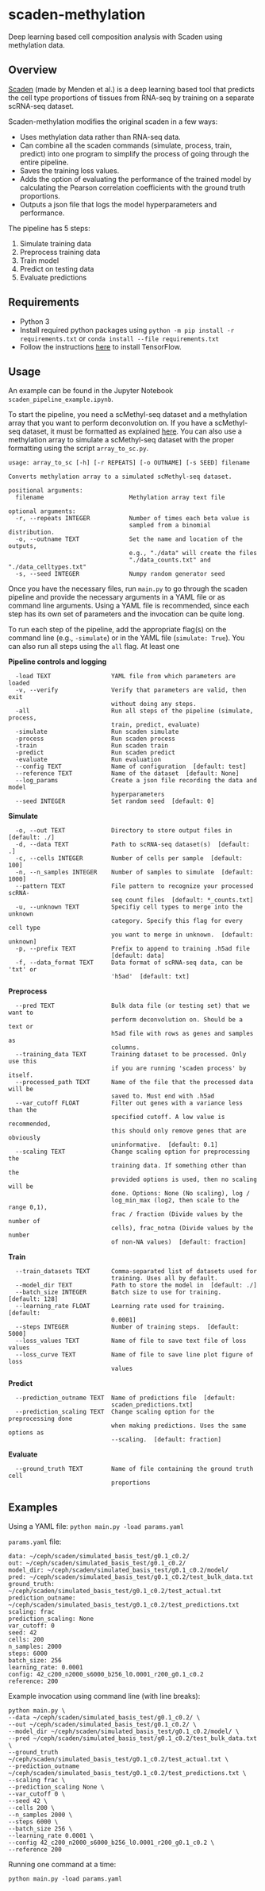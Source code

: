 # scaden-methylation
Deep learning based cell composition analysis with Scaden using methylation data.

## Overview
[Scaden](https://github.com/KevinMenden/scaden) (made by Menden et al.) is a deep learning based tool that predicts the cell type proportions of tissues from RNA-seq by  training on a separate scRNA-seq dataset.

Scaden-methylation modifies the original scaden in a few ways:
- Uses methylation data rather than RNA-seq data.
- Can combine all the scaden commands (simulate, process, train, predict) into one program to simplify the process of going through the entire pipeline.
- Saves the training loss values.
- Adds the option of evaluating the performance of the trained model by calculating the Pearson correlation coefficients with the ground truth proportions.
- Outputs a json file that logs the model hyperparameters and performance.

The pipeline has 5 steps:
1. Simulate training data
2. Preprocess training data
3. Train model
4. Predict on testing data
5. Evaluate predictions

## Requirements
- Python 3
- Install required python packages using `python -m pip install -r requirements.txt` or `conda install --file requirements.txt`
- Follow the instructions [here](https://www.tensorflow.org/install/pip) to install TensorFlow.

## Usage
An example can be found in the Jupyter Notebook `scaden_pipeline_example.ipynb`.

To start the pipeline, you need a scMethyl-seq dataset and a methylation array that you want to perform deconvolution on. If you have a scMethyl-seq dataset, it must be formatted as explained [here](https://scaden.readthedocs.io/en/latest/usage.html#scrna-seq-data-processing).
You can also use a methylation array to simulate a scMethyl-seq dataset with the proper formatting using the script `array_to_sc.py`.
```
usage: array_to_sc [-h] [-r REPEATS] [-o OUTNAME] [-s SEED] filename

Converts methylation array to a simulated scMethyl-seq dataset.

positional arguments:
  filename                        Methylation array text file

optional arguments:
  -r, --repeats INTEGER           Number of times each beta value is 
                                  sampled from a binomial distribution.
  -o, --outname TEXT              Set the name and location of the outputs, 
                                  e.g., "./data" will create the files 
                                  "./data_counts.txt" and "./data_celltypes.txt"
  -s, --seed INTEGER              Numpy random generator seed
```

Once you have the necessary files, run `main.py` to go through the scaden pipeline and provide the necessary arguments in a YAML file or as command line arguments. Using a YAML file is recommended, since each step has its own set of parameters and the invocation can be quite long.

To run each step of the pipeline, add the appropriate flag(s) on the command line (e.g., `-simulate`) or in the YAML file (`simulate: True`). You can also run all steps using the `all` flag. At least one 

**Pipeline controls and logging**
```
  -load TEXT                 YAML file from which parameters are loaded
  -v, --verify               Verify that parameters are valid, then exit
                             without doing any steps.
  -all                       Run all steps of the pipeline (simulate, process,
                             train, predict, evaluate)
  -simulate                  Run scaden simulate
  -process                   Run scaden process
  -train                     Run scaden train
  -predict                   Run scaden predict
  -evaluate                  Run evaluation
  --config TEXT              Name of configuration  [default: test]
  --reference TEXT           Name of the dataset  [default: None]
  --log_params               Create a json file recording the data and model
                             hyperparameters
  --seed INTEGER             Set random seed  [default: 0]
```

**Simulate**
```
  -o, --out TEXT             Directory to store output files in  [default: ./]
  -d, --data TEXT            Path to scRNA-seq dataset(s)  [default: .]
  -c, --cells INTEGER        Number of cells per sample  [default: 100]
  -n, --n_samples INTEGER    Number of samples to simulate  [default: 1000]
  --pattern TEXT             File pattern to recognize your processed scRNA-
                             seq count files  [default: *_counts.txt]
  -u, --unknown TEXT         Specifiy cell types to merge into the unknown
                             category. Specify this flag for every cell type
                             you want to merge in unknown.  [default: unknown]
  -p, --prefix TEXT          Prefix to append to training .h5ad file
                             [default: data]
  -f, --data_format TEXT     Data format of scRNA-seq data, can be 'txt' or
                             'h5ad'  [default: txt]
```

**Preprocess**
```
  --pred TEXT                Bulk data file (or testing set) that we want to
                             perform deconvolution on. Should be a text or
                             h5ad file with rows as genes and samples as
                             columns.
  --training_data TEXT       Training dataset to be processed. Only use this
                             if you are running 'scaden process' by itself.
  --processed_path TEXT      Name of the file that the processed data will be
                             saved to. Must end with .h5ad
  --var_cutoff FLOAT         Filter out genes with a variance less than the
                             specified cutoff. A low value is recommended,
                             this should only remove genes that are obviously
                             uninformative.  [default: 0.1]
  --scaling TEXT             Change scaling option for preprocessing the
                             training data. If something other than the
                             provided options is used, then no scaling will be
                             done. Options: None (No scaling), log /
                             log_min_max (log2, then scale to the range 0,1),
                             frac / fraction (Divide values by the number of
                             cells), frac_notna (Divide values by the number
                             of non-NA values)  [default: fraction]
```

**Train**
```
  --train_datasets TEXT      Comma-separated list of datasets used for
                             training. Uses all by default.
  --model_dir TEXT           Path to store the model in  [default: ./]
  --batch_size INTEGER       Batch size to use for training.  [default: 128]
  --learning_rate FLOAT      Learning rate used for training.  [default:
                             0.0001]
  --steps INTEGER            Number of training steps.  [default: 5000]
  --loss_values TEXT         Name of file to save text file of loss values
  --loss_curve TEXT          Name of file to save line plot figure of loss
                             values
```

**Predict**
```
  --prediction_outname TEXT  Name of predictions file  [default:
                             scaden_predictions.txt]
  --prediction_scaling TEXT  Change scaling option for the preprocessing done
                             when making predictions. Uses the same options as
                             --scaling.  [default: fraction]
```

**Evaluate**
```
  --ground_truth TEXT        Name of file containing the ground truth cell
                             proportions
```

## Examples
Using a YAML file:
`python main.py -load params.yaml`

`params.yaml` file:
```
data: ~/ceph/scaden/simulated_basis_test/g0.1_c0.2/
out: ~/ceph/scaden/simulated_basis_test/g0.1_c0.2/
model_dir: ~/ceph/scaden/simulated_basis_test/g0.1_c0.2/model/
pred: ~/ceph/scaden/simulated_basis_test/g0.1_c0.2/test_bulk_data.txt
ground_truth: ~/ceph/scaden/simulated_basis_test/g0.1_c0.2/test_actual.txt
prediction_outname: ~/ceph/scaden/simulated_basis_test/g0.1_c0.2/test_predictions.txt
scaling: frac
prediction_scaling: None
var_cutoff: 0
seed: 42
cells: 200
n_samples: 2000
steps: 6000
batch_size: 256
learning_rate: 0.0001
config: 42_c200_n2000_s6000_b256_l0.0001_r200_g0.1_c0.2
reference: 200
```


Example invocation using command line (with line breaks):
```
python main.py \
--data ~/ceph/scaden/simulated_basis_test/g0.1_c0.2/ \
--out ~/ceph/scaden/simulated_basis_test/g0.1_c0.2/ \
--model_dir ~/ceph/scaden/simulated_basis_test/g0.1_c0.2/model/ \
--pred ~/ceph/scaden/simulated_basis_test/g0.1_c0.2/test_bulk_data.txt \
--ground_truth ~/ceph/scaden/simulated_basis_test/g0.1_c0.2/test_actual.txt \
--prediction_outname ~/ceph/scaden/simulated_basis_test/g0.1_c0.2/test_predictions.txt \
--scaling frac \
--prediction_scaling None \
--var_cutoff 0 \
--seed 42 \
--cells 200 \
--n_samples 2000 \
--steps 6000 \
--batch_size 256 \
--learning_rate 0.0001 \
--config 42_c200_n2000_s6000_b256_l0.0001_r200_g0.1_c0.2 \
--reference 200
```

Running one command at a time:
```
python main.py -load params.yaml
```

